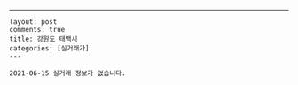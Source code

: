 ---
    layout: post
    comments: true
    title: 강원도 태백시
    categories: [실거래가]
    ---

    2021-06-15 실거래 정보가 없습니다.

    